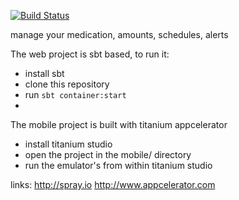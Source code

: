 [![Build Status](https://api.shippable.com/projects/54200f9c78826375c3f0bce1/badge?branchName=master)](https://app.shippable.com/projects/54200f9c78826375c3f0bce1/builds/latest)


manage your medication, amounts, schedules, alerts

The web project is sbt based, to run it:
 - install sbt
 - clone this repository
 - run `sbt container:start`
 - 


The mobile project is built with titanium appcelerator
 - install titanium studio
 - open the project in the mobile/ directory
 - run the emulator's from within titanium studio

links:
http://spray.io
http://www.appcelerator.com
